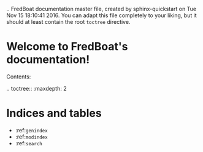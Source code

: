 .. FredBoat documentation master file, created by
   sphinx-quickstart on Tue Nov 15 18:10:41 2016.
   You can adapt this file completely to your liking, but it should at least
   contain the root `toctree` directive.

Welcome to FredBoat's documentation!
====================================

Contents:

.. toctree::
   :maxdepth: 2



Indices and tables
==================

* :ref:`genindex`
* :ref:`modindex`
* :ref:`search`

